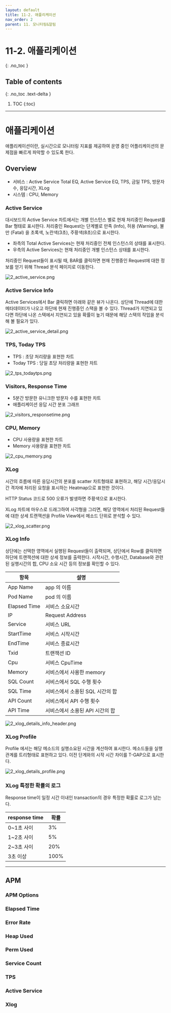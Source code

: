 ```yaml
---
layout: default
title: 11-2. 애플리케이션
nav_order: 2
parent: 11. 모니터링&알림
---
```


# 11-2. 애플리케이션
{: .no_toc }

## Table of contents
{: .no_toc .text-delta }

1. TOC
{:toc}

---

# 애플리케이션
애플리케이션이란, 실시간으로 모니터링 지표를 제공하여 운영 중인 어플리케이션의 문제점을 빠르게 파악할 수 있도록 한다.

## Overview
- 서비스 : Active Service Total EQ, Active Service EQ, TPS, 금일 TPS, 방문자수, 응답시간, XLog
- 시스템 : CPU, Memory

### Active Service
대시보드의 Active Service 차트에서는 개별 인스턴스 별로 현재 처리중인 Request를 Bar 형태로 표시한다. 처리중인 Request는 단계별로 만족 (Info), 허용 (Warning), 불만 (Fatal) 을 초록색, 노란색(3초), 주황색(8초)으로 표시한다.

- 좌측의 Total Active Services는 현재 처리중인 전체 인스턴스의 상태를 표시한다.
- 우측의 Active Services는 현재 처리중인 개별 인스턴스 상태를 표시한다.

처리중인 Request들이 표시될 때, BAR를 클릭하면 현재 진행중인 Request에 대한 정보를 얻기 위해 Thread 분석 페이지로 이동한다.

![2_active_service.png](/assets/images/monitoring/2_active_service.png)

### Active Service Info
Active Services에서 Bar 클릭하면 아래와 같은 뷰가 나온다. 상단에 Thread에 대한 메타데이터가 나오고 하단에 현재 진행중인 스택을 볼 수 있다. Thread가 지연되고 있다면 하단에 나온 스택에서 지연되고 있을 확률이 높기 때문에 해당 스택의 작업을 분석해 볼 필요가 있다.


![2_active_service_detail.png](/assets/images/monitoring/2_active_service_detail.png)

### TPS, Today TPS
- TPS : 초당 처리량을 표현한 차트
- Today TPS : 당일 초당 처리량을 표현한 차트

![2_tps_todaytps.png](/assets/images/monitoring/2_tps_todaytps.png)

### Visitors, Response Time
- 5분간 방문한 유니크한 방문자 수를 표현한 차트
- 애플리케이션 응답 시간 분포 그래프

![2_visitors_responsetime.png](/assets/images/monitoring/2_visitors_responsetime.png)

### CPU, Memory
- CPU 사용량을 표현한 차트
- Memory 사용량을 표현한 차트

![2_cpu_memory.png](/assets/images/monitoring/2_cpu_memory.png)

### XLog
시간의 흐름에 따른 응답시간의 분포를 scatter 차트형태로 표현하고, 해당 시간/응답시간 격자에 처리된 요청을 표시하는 Heatmap으로 표현한 것이다.

HTTP Status 코드로 500 오류가 발생하면 주황색으로 표시한다.

XLog 차트에 마우스로 드래그하여 사각형을 그리면, 해당 영역에서 처리된 Request들에 대한 상세 트랜잭션을 Profile View에서 메소드 단위로 분석할 수 있다.

![2_xlog_scatter.png](/assets/images/monitoring/2_xlog_scatter.png)

### XLog Info
상단에는 선택한 영역에서 실행된 Request들이 출력되며, 상단에서 Row를 클릭하면 하단에 트랜잭션에 대한 상세 정보를 출력한다. 시작시간, 수행시간, Database와 관련된 실행시간의 합, CPU 소요 시간 등의 정보를 확인할 수 있다.

| 항목  | 설명  |
|---|---|
| App Name  | app 의 이름  |
| Pod Name  |  pod 의 이름 |
| Elapsed Time | 서비스 소요시간  |
| IP  | Request Address  |
| Service  | 서비스 URL  |
| StartTime  | 서비스 시작시간 |
| EndTime  | 서비스 종료시간  |
| Txid  | 트랜잭션 ID  |
| Cpu  | 서비스 CpuTime  |
| Memory  | 서비스에서 사용한 memory  |
| SQL Count  | 서비스에서 SQL 수행 횟수  |
| SQL Time   | 서비스에서 소용된 SQL 시간의 합  |
| API Count  | 서비스에서 API 수행 횟수  |
| API Time  | 서비스에서 소용된 API 시간의 합  |

![2_xlog_details_info_header.png](/assets/images/monitoring/2_xlog_details_info_header.png)

### XLog Profile
Profile 에서는 해당 메소드의 실행소요된 시간을 계산하여 표시한다. 메소드들을 실행 관계를 트리형태로 표현하고 있다. 이전 단계와의 시작 시간 차이를 T-GAP으로 표시한다.

![2_xlog_details_profile.png](/assets/images/monitoring/2_xlog_details_profile.png)

### XLog 특정한 확률의 로그
Response time이 일정 시간 이내인 transaction의 경우 특정한 확률로 로그가 남는다.

| response time  | 확률 |
|---|---|
| 0~1초 사이  | 3%  |
| 1~2초 사이  | 5% |
| 2~3초 사이 | 20%  |
| 3초 이상  | 100%  |

---

## APM

### APM Options

### Elapsed Time

### Error Rate

### Heap Used

### Perm Used

### Service Count

### TPS

### Active Service

### Xlog